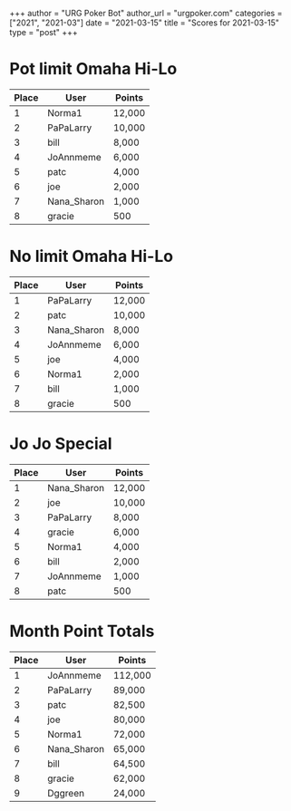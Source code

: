+++
author = "URG Poker Bot"
author_url = "urgpoker.com"
categories = ["2021", "2021-03"]
date = "2021-03-15"
title = "Scores for 2021-03-15"
type = "post"
+++
# Pot limit Omaha Hi-Lo

| Place | User | Points |
|-------|------|--------|
| 1 | Norma1 | 12,000 |
| 2 | PaPaLarry | 10,000 |
| 3 | bill | 8,000 |
| 4 | JoAnnmeme | 6,000 |
| 5 | patc | 4,000 |
| 6 | joe | 2,000 |
| 7 | Nana_Sharon | 1,000 |
| 8 | gracie | 500 |

# No limit Omaha Hi-Lo

| Place | User | Points |
|-------|------|--------|
| 1 | PaPaLarry | 12,000 |
| 2 | patc | 10,000 |
| 3 | Nana_Sharon | 8,000 |
| 4 | JoAnnmeme | 6,000 |
| 5 | joe | 4,000 |
| 6 | Norma1 | 2,000 |
| 7 | bill | 1,000 |
| 8 | gracie | 500 |

# Jo Jo Special

| Place | User | Points |
|-------|------|--------|
| 1 | Nana_Sharon | 12,000 |
| 2 | joe | 10,000 |
| 3 | PaPaLarry | 8,000 |
| 4 | gracie | 6,000 |
| 5 | Norma1 | 4,000 |
| 6 | bill | 2,000 |
| 7 | JoAnnmeme | 1,000 |
| 8 | patc | 500 |

# Month Point Totals

| Place | User | Points |
|-------|------|--------|
| 1 | JoAnnmeme | 112,000 |
| 2 | PaPaLarry | 89,000 |
| 3 | patc | 82,500 |
| 4 | joe | 80,000 |
| 5 | Norma1 | 72,000 |
| 6 | Nana_Sharon | 65,000 |
| 7 | bill | 64,500 |
| 8 | gracie | 62,000 |
| 9 | Dggreen | 24,000 |
